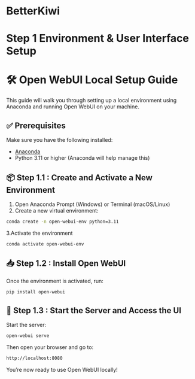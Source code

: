 # BetterKiwi

# Step 1 Environment & User Interface Setup
# 🛠️ Open WebUI Local Setup Guide

This guide will walk you through setting up a local environment using Anaconda and running Open WebUI on your machine.

## ✅ Prerequisites

Make sure you have the following installed:
- [Anaconda](https://www.anaconda.com/products/distribution)
- Python 3.11 or higher (Anaconda will help manage this)

## 📦 Step 1.1 : Create and Activate a New Environment

1. Open Anaconda Prompt (Windows) or Terminal (macOS/Linux)  
2. Create a new virtual environment:

```bash
conda create -n open-webui-env python=3.11
```

3.Activate the environment

```bash
conda activate open-webui-env
```

## 📥 Step 1.2 : Install Open WebUI

Once the environment is activated, run:
```bash
pip install open-webui
```

## 🚀 Step 1.3 : Start the Server and Access the UI

Start the server:
```bash
open-webui serve
```
Then open your browser and go to:
```bash
http://localhost:8080
```
You’re now ready to use Open WebUI locally!










